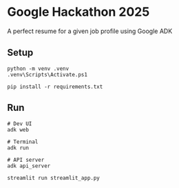 # Google Hackathon 2025
A perfect resume for a given job profile using Google ADK


## Setup
```
python -m venv .venv
.venv\Scripts\Activate.ps1

pip install -r requirements.txt
```

## Run
```
# Dev UI
adk web

# Terminal
adk run

# API server
adk api_server

streamlit run streamlit_app.py
```
